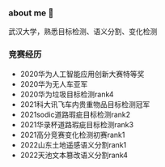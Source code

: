 ### about me 👋

武汉大学，熟悉目标检测、语义分割、变化检测

### 竞赛经历
* 2020华为人工智能应用创新大赛特等奖
* 2020华为无人车亚军
* 2020华为垃圾目标检测rank4
* 2021科大讯飞车内贵重物品目标检测冠军
* 2021sodic道路瑕疵目标检测rank2
* 2021华录杯道路瑕疵目标检测rank3
* 2021高分竞赛变化检测初赛rank1
* 2022山东土地遥感语义分割rank1
* 2022天池文本篡改语义分割rank4

